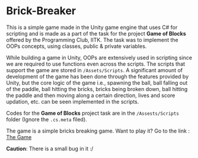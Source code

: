 # Brick-Breaker

This is a simple game made in the Unity game engine that uses C# for scripting and is made as a part of the task for the project **Game of Blocks** offered by the Programming Club, IITK. The task was to implement the OOPs concepts, using classes, public & private variables. 

While building a game in Unity, OOPs are extensively used in scripting since we are required to use functions even across the scripts. The scripts that support the game are stored in `/Assets/Scripts`. A significant amount of development of the game has been done through the features provided by Unity, but the core logic of the game i.e., spawning the ball, ball falling out of the paddle, ball hitting the bricks, bricks being broken down, ball hitting the paddle and then moving along a certain direction, lives and score updation, etc. can be seen implemented in the scripts. 

Codes for the **Game of Blocks** project task are in the `/Assests/Scripts` folder (Ignore the `.cs.meta` filed).


The game is a simple bricks breaking game. Want to play it? Go to the link : [The Game](https://play.unity.com/mg/other/my-new-microgame-3347)

**Caution**: There is a small bug in it :/
